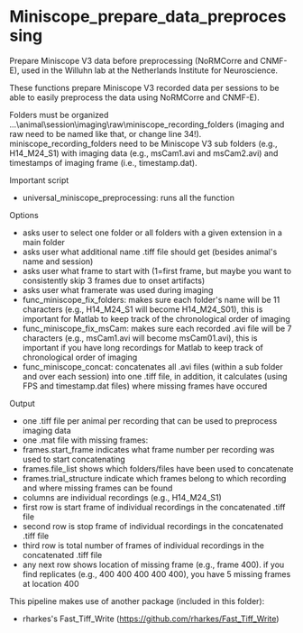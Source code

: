 # Miniscope_prepare_data_preprocessing
Prepare Miniscope V3 data before preprocessing (NoRMCorre and CNMF-E), used in the Willuhn lab at the Netherlands Institute for Neuroscience. 

These functions prepare Miniscope V3 recorded data per sessions to be able to easily preprocess the data using NoRMCorre and CNMF-E). 

Folders must be organized ...\animal\session\imaging\raw\miniscope_recording_folders (imaging and raw need to be named like that, or change line 34!).
miniscope_recording_folders need to be Miniscope V3 sub folders (e.g., H14_M24_S1) with imaging data (e.g., msCam1.avi and msCam2.avi) and timestamps of imaging frame (i.e., timestamp.dat).

Important script
- universal_miniscope_preprocessing: runs all the function

Options
- asks user to select one folder or all folders with a given extension in a main folder
- asks user what additional name .tiff file should get (besides animal's name and session)
- asks user what frame to start with (1=first frame, but maybe you want to consistently skip 3 frames due to onset artifacts)
- asks user what framerate was used during imaging
- func_miniscope_fix_folders: makes sure each folder's name will be 11 characters (e.g., H14_M24_S1 will become H14_M24_S01), this is important for Matlab to keep track of the chronological order of imaging
- func_miniscope_fix_msCam: makes sure each recorded .avi file will be 7 characters (e.g., msCam1.avi will become msCam01.avi), this is important if you have long recordings for Matlab to keep track of chronological order of imaging
- func_miniscope_concat: concatenates all .avi files (within a sub folder and over each session) into one .tiff file, in addition, it calculates (using FPS and timestamp.dat files) where missing frames have occured

Output
- one .tiff file per animal per recording that can be used to preprocess imaging data
- one .mat file with missing frames:
- frames.start_frame indicates what frame number per recording was used to start concatenating
- frames.file_list shows which folders/files have been used to concatenate
- frames.trial_structure indicate which frames belong to which recording and where missing frames can be found
- columns are individual recordings (e.g., H14_M24_S1)
- first row is start frame of individual recordings in the concatenated .tiff file
- second row is stop frame of individual recordings in the concatenated .tiff file
- third row is total number of frames of individual recordings in the concatenated .tiff file
- any next row shows location of missing frame (e.g., frame 400). if you find replicates (e.g., 400 400 400 400 400), you have 5 missing frames at location 400

This pipeline makes use of another package (included in this folder):

- rharkes's Fast_Tiff_Write (https://github.com/rharkes/Fast_Tiff_Write)

